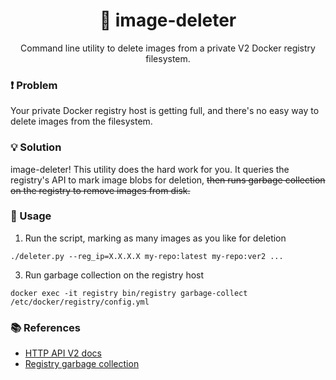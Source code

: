 <h1 align="center">
  🐳 image-deleter
</h1>
<p align="center">
  Command line utility to delete images from a private V2 Docker registry filesystem.
</p>

### ❗ Problem
Your private Docker registry host is getting full, and there's no easy way to delete images from the filesystem. 

### 💡 Solution
image-deleter! This utility does the hard work for you. It queries the registry's API to mark image blobs for deletion, <s>then runs garbage collection on the registry to remove images from disk.</s>

### 🚀 Usage
1. Run the script, marking as many images as you like for deletion
```shell
./deleter.py --reg_ip=X.X.X.X my-repo:latest my-repo:ver2 ...
```
3. Run garbage collection on the registry host
```shell
docker exec -it registry bin/registry garbage-collect /etc/docker/registry/config.yml
```

### 📚 References
- [HTTP API V2 docs](https://docs.docker.com/registry/spec/api/)
- [Registry garbage collection](https://docs.docker.com/registry/garbage-collection/)